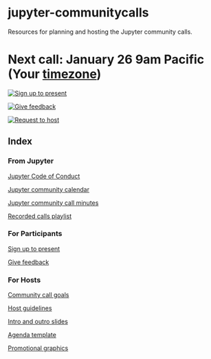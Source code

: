 # jupyter-communitycalls
Resources for planning and hosting the Jupyter community calls.

# Next call: January 26 9am Pacific (Your [timezone](https://arewemeetingyet.com/Los%20Angeles/2020-01-26/09:00/Jupyter%20Community%20Call))

[![Sign up to present](https://img.shields.io/badge/-Sign%20up%20to%20present-orange)](https://hackmd.io/l2yBruUATC6yH4F2gOUPgw)

[![Give feedback](https://img.shields.io/badge/-Give%20feedback-blue)](https://docs.google.com/forms/d/e/1FAIpQLScwfYswVhafS9PVIoQYepIExq3f-FP7EmsAFULCiTIgc7mRSA/viewform?usp=sf_link)

[![Request to host](https://img.shields.io/badge/-Request%20to%20host-blueviolet)](https://gitter.im/isabela-pf)

## Index

### From Jupyter
[Jupyter Code of Conduct](https://jupyter.org/conduct)

[Jupyter community calendar](https://jupyter.readthedocs.io/en/latest/community/content-community.html#jupyter-community-meetings)

[Jupyter community call minutes](https://jupyter.readthedocs.io/en/latest/community/community-call-notes/index.html)

[Recorded calls playlist](https://www.youtube.com/playlist?list=PLUrHeD2K9Cmkoamm4NjLmvXC4Y6E1o8SP)

### For Participants
[Sign up to present](https://hackmd.io/l2yBruUATC6yH4F2gOUPgw)

[Give feedback](https://docs.google.com/forms/d/e/1FAIpQLScwfYswVhafS9PVIoQYepIExq3f-FP7EmsAFULCiTIgc7mRSA/viewform?usp=sf_link)

### For Hosts

[Community call goals](https://github.com/isabela-pf/jupyter-communitycalls/blob/main/goals.md)

[Host guidelines](https://github.com/isabela-pf/jupyter-communitycalls/blob/main/host-guidelines.md)

[Intro and outro slides](https://docs.google.com/presentation/d/12pZhmydKwpGGq9iPaRPoBz7YgNBkVRbloYSxySrCTI4/edit?usp=sharing)

[Agenda template](https://github.com/isabela-pf/jupyter-communitycalls/blob/main/agenda-template.md)

[Promotional graphics](https://docs.google.com/presentation/d/1qaDtW_EluCBI9EFUueFDjLGoG3XxfzqbfFdAKmKPEwo/edit?usp=sharing)
